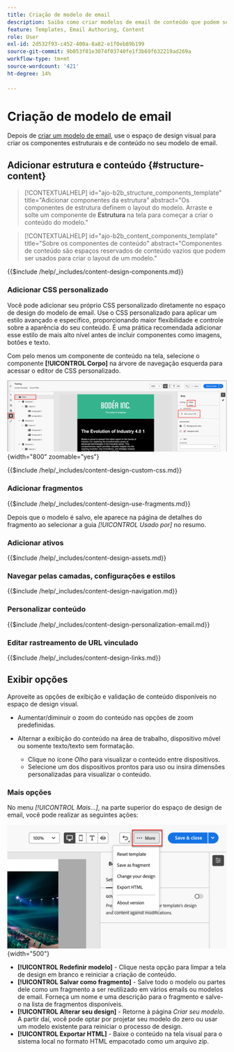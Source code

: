 ```yaml
---
title: Criação de modelo de email
description: Saiba como criar modelos de email de conteúdo que podem ser usados para emails de jornada de conta para reutilizar seus designs de forma fácil e eficiente.
feature: Templates, Email Authoring, Content
role: User
exl-id: 2d532f93-c452-400a-8a82-e1f0eb89b199
source-git-commit: 9b053f81e3074f03740fe1f3b69f632219ad269a
workflow-type: tm+mt
source-wordcount: '421'
ht-degree: 14%

---
```


# Criação de modelo de email

Depois de [criar um modelo de email](./email-templates.md#create-an-email-template), use o espaço de design visual para criar os componentes estruturais e de conteúdo no seu modelo de email.

## Adicionar estrutura e conteúdo {#structure-content}

>[!CONTEXTUALHELP]
>id="ajo-b2b_structure_components_template"
>title="Adicionar componentes da estrutura"
>abstract="Os componentes de estrutura definem o layout do modelo. Arraste e solte um componente de **Estrutura** na tela para começar a criar o conteúdo do modelo."

>[!CONTEXTUALHELP]
>id="ajo-b2b_content_components_template"
>title="Sobre os componentes de conteúdo"
>abstract="Componentes de conteúdo são espaços reservados de conteúdo vazios que podem ser usados para criar o layout de um modelo."

{{$include /help/_includes/content-design-components.md}}

### Adicionar CSS personalizado

Você pode adicionar seu próprio CSS personalizado diretamente no espaço de design do modelo de email. Use o CSS personalizado para aplicar um estilo avançado e específico, proporcionando maior flexibilidade e controle sobre a aparência do seu conteúdo. É uma prática recomendada adicionar esse estilo de mais alto nível antes de incluir componentes como imagens, botões e texto.

Com pelo menos um componente de conteúdo na tela, selecione o componente **[!UICONTROL Corpo]** na árvore de navegação esquerda para acessar o editor de CSS personalizado.

![Acessar os estilos de corpo](./assets/email-template-body-styles.png){width="800" zoomable="yes"}

{{$include /help/_includes/content-design-custom-css.md}}

### Adicionar fragmentos

{{$include /help/_includes/content-design-use-fragments.md}}

Depois que o modelo é salvo, ele aparece na página de detalhes do fragmento ao selecionar a guia _[!UICONTROL Usado por]_ no resumo.

### Adicionar ativos

{{$include /help/_includes/content-design-assets.md}}

### Navegar pelas camadas, configurações e estilos

{{$include /help/_includes/content-design-navigation.md}}

### Personalizar conteúdo

{{$include /help/_includes/content-design-personalization-email.md}}

### Editar rastreamento de URL vinculado

{{$include /help/_includes/content-design-links.md}}

## Exibir opções

Aproveite as opções de exibição e validação de conteúdo disponíveis no espaço de design visual.

* Aumentar/diminuir o zoom do conteúdo nas opções de zoom predefinidas.

* Alternar a exibição do conteúdo na área de trabalho, dispositivo móvel ou somente texto/texto sem formatação.
   * Clique no ícone _Olho_ para visualizar o conteúdo entre dispositivos.
   * Selecione um dos dispositivos prontos para uso ou insira dimensões personalizadas para visualizar o conteúdo.

### Mais opções

No menu _[!UICONTROL Mais...]_, na parte superior do espaço de design de email, você pode realizar as seguintes ações:

![Clique em Mais para acessar as ações do modelo](./assets/visual-designer-more-menu.png){width="500"}

* **[!UICONTROL Redefinir modelo]** - Clique nesta opção para limpar a tela de design em branco e reiniciar a criação de conteúdo.
* **[!UICONTROL Salvar como fragmento]** - Salve todo o modelo ou partes dele como um fragmento a ser reutilizado em vários emails ou modelos de email. Forneça um nome e uma descrição para o fragmento e salve-o na lista de fragmentos disponíveis.
* **[!UICONTROL Alterar seu design]** - Retorne à página _Criar seu modelo_. A partir daí, você pode optar por projetar seu modelo do zero ou usar um modelo existente para reiniciar o processo de design.
* **[!UICONTROL Exportar HTML]** - Baixe o conteúdo na tela visual para o sistema local no formato HTML empacotado como um arquivo zip.
